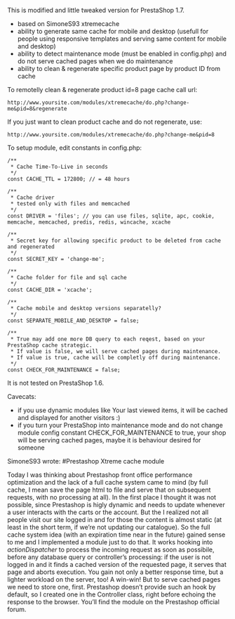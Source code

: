 This is modified and little tweaked version for PrestaShop 1.7.
- based on SimoneS93 xtremecache
- ability to generate same cache for mobile and desktop (usefull for people using responsive templates and serving same content for mobile and desktop)
- ability to detect maintenance mode (must be enabled in config.php) and do not serve cached pages when we do maintenance
- ability to clean & regenerate specific product page by product ID from cache

To remotelly clean & regenerate product id=8 page cache call url:
```
http://www.yoursite.com/modules/xtremecache/do.php?change-me&pid=8&regenerate
```
If you just want to clean product cache and do not regenerate, use:
```
http://www.yoursite.com/modules/xtremecache/do.php?change-me&pid=8
```


To setup module, edit constants in config.php:
```
/**
 * Cache Time-To-Live in seconds
 */
const CACHE_TTL = 172800; // = 48 hours

/**
 * Cache driver
 * tested only with files and memcached
 */
const DRIVER = 'files'; // you can use files, sqlite, apc, cookie, memcache, memcached, predis, redis, wincache, xcache

/**
 * Secret key for allowing specific product to be deleted from cache and regenerated
 */
const SECRET_KEY = 'change-me';

/**
 * Cache folder for file and sql cache
 */
const CACHE_DIR = 'xcache';
	
/**
 * Cache mobile and desktop versions separatelly?
 */
const SEPARATE_MOBILE_AND_DESKTOP = false;

/**
 * True may add one more DB query to each reqest, based on your PrestaShop cache strategic.
 * If value is false, we will serve cached pages during maintenance.
 * If value is true, cache will be completly off during maintenance.
 */
const CHECK_FOR_MAINTENANCE = false;
```

It is not tested on PrestaShop 1.6.

Cavecats:
- if you use dynamic modules like Your last viewed items, it will be cached and displayed for another visitors :)
- if you turn your PrestaShop into maintenance mode and do not change module config constant CHECK_FOR_MAINTENANCE to true, your shop will be serving cached pages, maybe it is behaviour desired for someone


SimoneS93 wrote:
#Prestashop Xtreme cache module

Today I was thinking about Prestashop front office performance optimization and the lack of a full cache system came to mind (by full cache, I mean save the page html to file and serve that on subsequent requests, with no processing at all). 
In the first place I thought it was not possible, since Prestashop is higly dynamic and needs to update whenever a user interacts with the carts or the account.
But the I realized not all people visit our site logged in and for those the content
is almost static (at least in the short term, if we’re not updating our catalogue).
So the full cache system idea (with an expiration time near in the future) gained sense to me and I implemented a module just to do that.
It works hooking into *actionDispatcher* to process the incoming request as soon as possibile, before any database query or controller’s processing: if the user is not logged in and it finds a cached version of the requested page, it serves that page and aborts execution. 
You gain not only a better response time, but a lighter workload on the server, too! A win-win!
But to serve cached pages we need to store one, first. Prestashop doesn’t provide such an hook by default, so I created one in the Controller class, right before echoing the response to the browser.
You’ll find the module on the Prestashop official forum.
